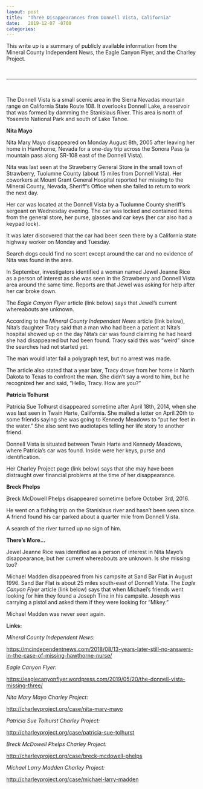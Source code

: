 ```yaml
---
layout: post
title:  "Three Disappearances from Donnell Vista, California"
date:   2019-12-07 -0700
categories:
---
```

This write up is a summary of publicly available information from the Mineral County Independent News, the Eagle Canyon Flyer, and the Charley Project.


<br>

----

<br>


The Donnell Vista is a small scenic area in the Sierra Nevadas mountain range on California State Route 108.  It overlooks Donnell Lake, a reservoir that was formed by damming the Stanislaus River.  This area is north of Yosemite National Park and south of Lake Tahoe.


**Nita Mayo**

Nita Mary Mayo disappeared on Monday August 8th, 2005 after leaving her home in Hawthorne, Nevada for a one-day trip across the Sonora Pass (a mountain pass along SR-108 east of the Donnell Vista).


Nita was last seen at the Strawberry General Store in the small town of Strawberry, Tuolumne County (about 15 miles from Donnell Vista).  Her coworkers at Mount Grant General Hospital reported her missing to the Mineral County, Nevada, Sheriff’s Office when she failed to return to work the next day.


Her car was located at the Donnell Vista by a Tuolumne County sheriff’s sergeant on Wednesday evening.  The car was locked and contained items from the general store, her purse, glasses and car keys (her car also had a keypad lock).


It was later discovered that the car had been seen there by a California state highway worker on Monday and Tuesday.


Search dogs could find no scent except around the car and no evidence of Nita was found in the area.

In September, investigators identified a woman named Jewel Jeanne Rice as a person of interest as she was seen in the Strawberry and Donnell Vista area around the same time.  Reports are that Jewel was asking for help after her car broke down.


The *Eagle Canyon Flyer* article (link below) says that Jewel’s current whereabouts are unknown.


According to the *Mineral County Independent News* article (link below), Nita’s daughter Tracy said that a man who had been a patient at Nita’s hospital showed up on the day Nita’s car was found claiming he had heard she had disappeared but had been found.  Tracy said this was “weird” since the searches had not started yet.


The man would later fail a polygraph test, but no arrest was made.


The article also stated that a year later, Tracy drove from her home in North Dakota to Texas to confront the man.  She didn’t say a word to him, but he recognized her and said, “Hello, Tracy. How are you?”



**Patricia Tolhurst**

Patricia Sue Tolhurst disappeared sometime after April 18th, 2014, when she was last seen in Twain Harte, California.  She mailed a letter on April 20th to some friends saying she was going to Kennedy Meadows to “put her feet in the water.”  She also sent two audiotapes telling her life story to another friend.


Donnell Vista is situated between Twain Harte and Kennedy Meadows, where Patricia’s car was found.  Inside were her keys, purse and identification.


Her Charley Project page (link below) says that she may have been distraught over financial problems at the time of her disappearance.


**Breck Phelps**

Breck McDowell Phelps disappeared sometime before October 3rd, 2016.


He went on a fishing trip on the Stanislaus river and hasn’t been seen since.  A friend found his car parked about a quarter mile from Donnell Vista.


A search of the river turned up no sign of him.


**There’s More...**

Jewel Jeanne Rice was identified as a person of interest in Nita Mayo’s disappearance, but her current whereabouts are unknown.  Is she missing too?


Michael Madden disappeared from his campsite at Sand Bar Flat in August 1996.  Sand Bar Flat is about 25 miles south-east of Donnell Vista.  The *Eagle Canyon Flyer* article (link below) says that when Michael’s friends went looking for him they found a Joseph Tine in his campsite.  Joseph was carrying a pistol and asked them if they were looking for “Mikey.”


Michael Madden was never seen again.


**Links:**


*Mineral County Independent News:*

<https://mcindependentnews.com/2018/08/13-years-later-still-no-answers-in-the-case-of-missing-hawthorne-nurse/>


*Eagle Canyon Flyer:*

<https://eaglecanyonflyer.wordpress.com/2019/05/20/the-donnell-vista-missing-three/>


*Nita Mary Mayo Charley Project:*

<http://charleyproject.org/case/nita-mary-mayo>


*Patricia Sue Tolhurst Charley Project:*

<http://charleyproject.org/case/patricia-sue-tolhurst>


*Breck McDowell Phelps Charley Project:*

<http://charleyproject.org/case/breck-mcdowell-phelps>


*Michael Larry Madden Charley Project:*

<http://charleyproject.org/case/michael-larry-madden>
